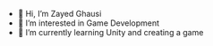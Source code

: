- 👋 Hi, I’m Zayed Ghausi
- 👀 I’m interested in Game Development
- 🌱 I’m currently learning Unity and creating a game

<!---
Ghauswood/Ghauswood is a ✨ special ✨ repository because its `README.md` (this file) appears on your GitHub profile.
You can click the Preview link to take a look at your changes.
--->
